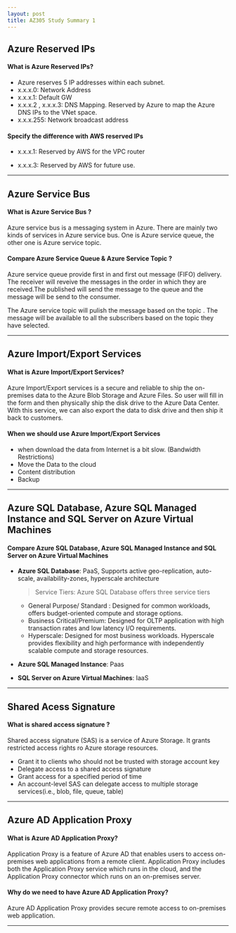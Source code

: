 ```yaml
---
layout: post
title: AZ305 Study Summary 1
---
```


## Azure Reserved IPs
#### What is Azure Reserved IPs?
- Azure reserves 5 IP addresses within each subnet. 
- x.x.x.0: Network Address
- x.x.x.1: Default GW
- x.x.x.2 , x.x.x.3: DNS Mapping. Reserved by Azure to map the Azure DNS IPs to the VNet space.
- x.x.x.255: Network broadcast address

#### Specify the difference with AWS reserved IPs

- x.x.x.1: Reserved by AWS for the VPC router

- x.x.x.3: Reserved by AWS for future use.

---
## Azure Service Bus

#### What is Azure Service Bus ?
Azure service bus is a messaging system in Azure. There are mainly two kinds of services in Azure service bus. One is Azure service queue, the other one is Azure service topic.

#### Compare Azure Service Queue & Azure Service Topic ?

Azure service queue provide first in and first out message (FIFO) delivery. The receiver will reveive the messages in the order in which they are received.The published will send the message to the queue and the message will be send to the consumer.

The Azure service topic will pulish the message based on the topic . The message will be available to all the subscribers based on the topic they have selected.  

---
## Azure Import/Export Services

#### What is Azure Import/Export Services?
Azure Import/Export services is a secure and reliable to ship the on-premises data to the Azure Blob Storage and Azure Files. So user will fill in the form and then physically ship the disk drive to the Azure Data Center. With this service, we can also export the data to disk drive and then ship it back to customers.

#### When we should use Azure Import/Export Services
* when download the data from Internet is a bit slow. (Bandwidth Restrictions)
* Move the Data to the cloud
* Content distribution
* Backup

---
## Azure SQL Database, Azure SQL Managed Instance and SQL Server on Azure Virtual Machines 

#### Compare Azure SQL Database, Azure SQL Managed Instance and SQL Server on Azure Virtual Machines
* **Azure SQL Database**: PaaS, Supports active geo-replication, auto-scale, availability-zones, hyperscale architecture

  > Service Tiers: Azure SQL Database offers three service tiers
  
   - General Purpose/ Standard : Designed for common workloads, offers budget-oriented compute and storage options.
   - Business Critical/Premium: Designed for OLTP application with high transaction rates and low latency I/O requirements.
   - Hyperscale: Designed for most business workloads. Hyperscale provides flexibility and high performance with independently scalable compute and storage resources.

* **Azure SQL Managed Instance**: Paas
* **SQL Server on Azure Virtual Machines**: IaaS

--- 

## Shared Acess Signature
#### What is shared access signature ?
Shared access signature (SAS) is a service of Azure Storage. It grants restricted access rights ro Azure storage resources.
* Grant it to clients who should not be trusted with storage account key
* Delegate access to a shared access signature 
* Grant access for a specified period of time
* An account-level SAS can delegate access to multiple storage services(i.e., blob, file, queue, table)

---

## Azure AD Application Proxy 
#### What is Azure AD Application Proxy?
Application Proxy is a feature of Azure AD that enables users to access on-premises web applications from a remote client. Application Proxy includes both the Application Proxy service which runs in the cloud, and the Application Proxy connector which runs on an on-premises server.

#### Why do we need to have Azure AD Application Proxy?
Azure AD Application Proxy provides secure remote access to on-premises web application. 

---